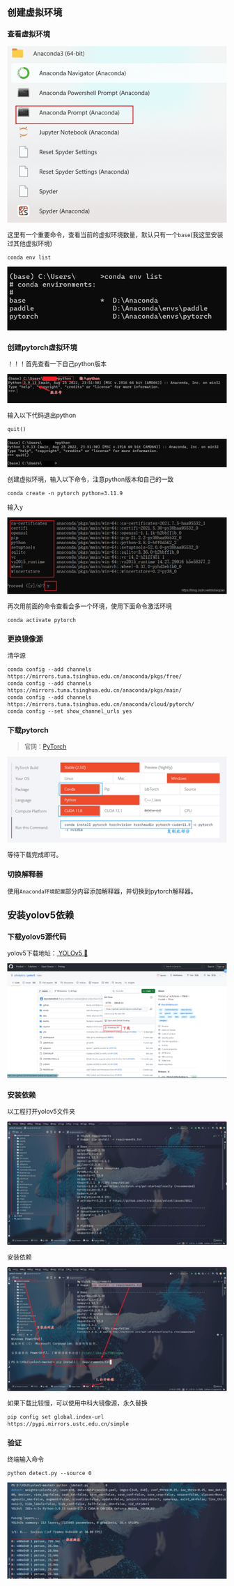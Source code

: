 ## 创建虚拟环境

### 查看虚拟环境

![1715740331312](yolo训练/1715740331312.png)

这里有一个重要命令，查看当前的虚拟环境数量，默认只有一个`base`(我这里安装过其他虚拟环境)

```shell
conda env list
```

![1715740465753](yolo训练/1715740465753.png)

### 创建pytorch虚拟环境

！！！首先查看一下自己python版本

![1715740640863](yolo训练/1715740640863.png)

输入以下代码退出python

```python
quit()
```

![1715740721033](yolo训练/1715740721033.png)

创建虚拟环境，输入以下命令，注意python版本和自己的一致

```shell
conda create -n pytorch python=3.11.9
```

输入y

![img](yolo训练/20210818192201248.png)

再次用前面的命令查看会多一个环境，使用下面命令激活环境

```shell
conda activate pytorch
```

### 更换镜像源

清华源

```
conda config --add channels https://mirrors.tuna.tsinghua.edu.cn/anaconda/pkgs/free/
conda config --add channels https://mirrors.tuna.tsinghua.edu.cn/anaconda/pkgs/main/
conda config --add channels https://mirrors.tuna.tsinghua.edu.cn/anaconda/cloud/pytorch/
conda config --set show_channel_urls yes
```

### 下载pytorch

> 官网：[PyTorch](https://pytorch.org/)

![1715741096130](yolo训练/1715741096130.png)

等待下载完成即可。

### 切换解释器

使用`Anaconda环境配置`部分内容添加解释器，并切换到pytorch解释器。

## 安装yolov5依赖

### 下载yolov5源代码

yolov5下载地址：[ YOLOv5 🚀](https://github.com/ultralytics/yolov5)

![1715741590849](yolo训练/1715741590849.png)

### 安装依赖

以工程打开yolov5文件夹

![1715742381469](yolo训练/1715742381469.png)

安装依赖

![1715742517367](yolo训练/1715742517367.png)

如果下载比较慢，可以使用中科大镜像源，永久替换

```shell
pip config set global.index-url https://pypi.mirrors.ustc.edu.cn/simple
```

### 验证

终端输入命令

```shell
python detect.py --source 0
```

![1715742758603](yolo训练/1715742758603.png)